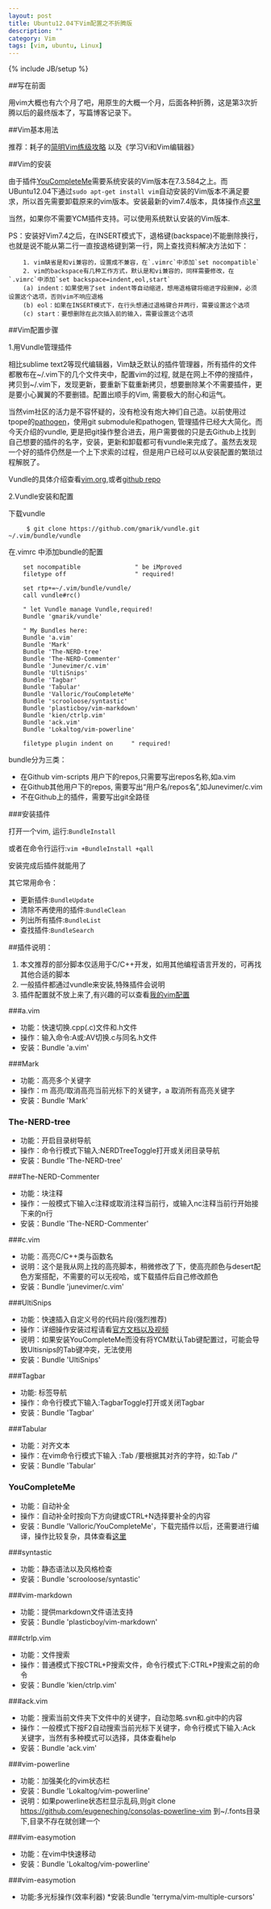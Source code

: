 ```yaml
---
layout: post
title: Ubuntu12.04下Vim配置之不折腾版
description: ""
category: Vim
tags: [vim, ubuntu, Linux]
---
```

{% include JB/setup %}

##写在前面

用vim大概也有六个月了吧，用原生的大概一个月，后面各种折腾，这是第3次折腾以后的最终版本了，写篇博客记录下。

##Vim基本用法

推荐：耗子的[简明Vim练级攻略](http://coolshell.cn/articles/5426.html) 以及《学习Vi和Vim编辑器》

##Vim的安装

由于插件[YouCompleteMe](https://github.com/Valloric/YouCompleteMe)需要系统安装的Vim版本在7.3.584之上。而UBuntu12.04下通过`sudo apt-get install vim`自动安装的Vim版本不满足要求，所以首先需要卸载原来的vim版本。安装最新的vim7.4版本，具体操作点[这里](/2013/12/17/vim-setup.html)

当然，如果你不需要YCM插件支持。可以使用系统默认安装的Vim版本.

PS：安装好Vim7.4之后，在INSERT模式下，退格键(backspace)不能删除换行，也就是说不能从第二行一直按退格键到第一行，网上查找资料解决方法如下：

		1. vim缺省是和vi兼容的，设置成不兼容，在`.vimrc`中添加`set nocompatible`  
		2. vim的backspace有几种工作方式，默认是和vi兼容的，同样需要修改，在`.vimrc`中添加`set backspace=indent,eol,start`  
		(a) indent：如果使用了set indent等自动缩进，想用退格键将缩进字段删掉，必须设置这个选项，否则vim不响应退格  
		(b) eol：如果在INSERT模式下，在行头想通过退格键合并两行，需要设置这个选项  
		(c) start：要想删除在此次插入前的输入，需要设置这个选项  

##Vim配置步骤

1.用Vundle管理插件

相比sublime text2等现代编辑器，Vim缺乏默认的插件管理器，所有插件的文件都散布在~/.vim下的几个文件夹中，配置vim的过程, 就是在网上不停的搜插件，拷贝到~/.vim下，发现更新，要重新下载重新拷贝，想要删除某个不需要插件，更是要小心翼翼的不要删错。配置出顺手的Vim, 需要极大的耐心和运气。

当然vim社区的活力是不容怀疑的，没有枪没有炮大神们自己造。以前使用过tpope的[pathogen](https://github.com/tpope/vim-pathogen)，使用git submodule和pathogen, 管理插件已经大大简化。而今天介绍的vundle, 更是把git操作整合进去，用户需要做的只是去Github上找到自己想要的插件的名字，安装，更新和卸载都可有vundle来完成了。虽然去发现一个好的插件仍然是一个上下求索的过程，但是用户已经可以从安装配置的繁琐过程解脱了。

Vundle的具体介绍查看[vim.org](http://www.vim.org/scripts/script.php?script_id=3458),或者[github repo](https://github.com/gmarik/Vundle.vim)

2.Vundle安装和配置

下载vundle

         $ git clone https://github.com/gmarik/vundle.git ~/.vim/bundle/vundle

在.vimrc 中添加bundle的配置

		set nocompatible               " be iMproved
		filetype off                   " required!
		
		set rtp+=~/.vim/bundle/vundle/
		call vundle#rc()
		
		" let Vundle manage Vundle,required! 
		Bundle 'gmarik/vundle'
		
		" My Bundles here:
        Bundle 'a.vim'
        Bundle 'Mark'
        Bundle 'The-NERD-tree'
        Bundle 'The-NERD-Commenter'
        Bundle 'Junevimer/c.vim'
        Bundle 'UltiSnips'
        Bundle 'Tagbar'
        Bundle 'Tabular'
        Bundle 'Valloric/YouCompleteMe'
        Bundle 'scrooloose/syntastic'
        Bundle 'plasticboy/vim-markdown'
        Bundle 'kien/ctrlp.vim'
        Bundle 'ack.vim'
        Bundle 'Lokaltog/vim-powerline'
        
		filetype plugin indent on     " required!

bundle分为三类：

* 在Github vim-scripts 用户下的repos,只需要写出repos名称,如a.vim
* 在Github其他用户下的repos, 需要写出“用户名/repos名”,如Junevimer/c.vim
* 不在Github上的插件，需要写出git全路径

###安装插件

打开一个vim, 运行:`BundleInstall`

或者在命令行运行:`vim +BundleInstall +qall`

安装完成后插件就能用了

其它常用命令：

* 更新插件:`BundleUpdate`
* 清除不再使用的插件:`BundleClean`
* 列出所有插件:`BundleList`
* 查找插件:`BundleSearch`

##插件说明：

1. 本文推荐的部分脚本仅适用于C/C++开发，如用其他编程语言开发的，可再找其他合适的脚本
2. 一般插件都通过vundle来安装,特殊插件会说明
3. 插件配置就不放上来了,有兴趣的可以查看[我的vim配置](https://github.com/Junevimer/vim.cfg/blob/master/vimrc)

###a.vim
* 功能：快速切换.cpp(.c)文件和.h文件
* 操作：输入命令:A或:AV切换.c与同名.h文件
* 安装：Bundle 'a.vim'

###Mark
* 功能：高亮多个关键字
* 操作：<leader>m 高亮/取消高亮当前光标下的关键字，<leader>a 取消所有高亮关键字
* 安装：Bundle 'Mark'

### The-NERD-tree
* 功能：开启目录树导航
* 操作：命令行模式下输入:NERDTreeToggle打开或关闭目录导航
* 安装：Bundle 'The-NERD-tree'

###The-NERD-Commenter
* 功能：块注释
* 操作：一般模式下输入<leader>c<space>注释或取消注释当前行，或输入n<leader>c<space>注释当前行开始接下来的n行
* 安装：Bundle 'The-NERD-Commenter'

###c.vim
* 功能：高亮C/C++类与函数名
* 说明：这个是我从网上找的高亮脚本，稍微修改了下，使高亮颜色与desert配色方案搭配，不需要的可以无视哈，或下载插件后自己修改颜色
* 安装：Bundle 'junevimer/c.vim'

###UltiSnips
* 功能：快速插入自定义号的代码片段(强烈推荐)
* 操作：详细操作安装过程请看[官方文档以及视频](https://github.com/SirVer/ultisnips)
* 说明：如果安装YouCompleteMe而没有将YCM默认Tab键配置过，可能会导致Ultisnips的Tab键冲突，无法使用
* 安装：Bundle 'UltiSnips'

###Tagbar
* 功能: 标签导航
* 操作：命令行模式下输入:TagbarToggle打开或关闭Tagbar
* 安装：Bundle 'Tagbar'

###Tabular
* 功能：对齐文本
* 操作：在vim命令行模式下输入 :Tab /要根据其对齐的字符，如:Tab /"
* 安装：Bundle 'Tabular'

### YouCompleteMe
* 功能：自动补全
* 操作：自动补全时按向下方向键或CTRL+N选择要补全的内容
* 安装：Bundle 'Valloric/YouCompleteMe'，下载完插件以后，还需要进行编译，操作比较复杂，具体查看[这里](/2013/12/11/youcompleteme.html)

###syntastic
* 功能：静态语法以及风格检查
* 安装：Bundle 'scrooloose/syntastic'

###vim-markdown
* 功能：提供markdown文件语法支持
* 安装：Bundle 'plasticboy/vim-markdown'

###ctrlp.vim
* 功能：文件搜索
* 操作：普通模式下按CTRL+P搜索文件，命令行模式下:CTRL+P搜索之前的命令
* 安装：Bundle 'kien/ctrlp.vim'

###ack.vim
* 功能：搜索当前文件夹下文件中的关键字，自动忽略.svn和.git中的内容
* 操作：一般模式下按F2自动搜索当前光标下关键字，命令行模式下输入:Ack 关键字，当然有多种模式可以选择，具体查看help
* 安装：Bundle 'ack.vim'

###vim-powerline
* 功能：加强美化的vim状态栏
* 安装：Bundle 'Lokaltog/vim-powerline'
* 说明：如果powerline状态栏显示乱码,则git clone https://github.com/eugeneching/consolas-powerline-vim 到~/.fonts目录下,目录不存在就创建一个

###vim-easymotion
* 功能：在vim中快速移动
* 安装：Bundle 'Lokaltog/vim-powerline'

###vim-easymotion
* 功能:多光标操作(效率利器)
*安装:Bundle 'terryma/vim-multiple-cursors'

